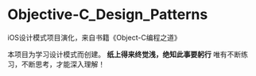 # Objective-C_Design_Patterns
iOS设计模式项目演化，来自书籍《Object-C编程之道》

本项目为学习设计模式而创建。
**纸上得来终觉浅，绝知此事要躬行**
唯有不断练习，不断思考，才能深入理解！